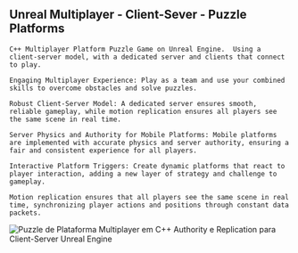 <h2> Unreal Multiplayer  - Client-Sever - Puzzle Platforms </h2>
    
    C++ Multiplayer Platform Puzzle Game on Unreal Engine.  Using a client-server model, with a dedicated server and clients that connect to play.

    Engaging Multiplayer Experience: Play as a team and use your combined skills to overcome obstacles and solve puzzles.

    Robust Client-Server Model: A dedicated server ensures smooth, reliable gameplay, while motion replication ensures all players see the same scene in real time.

    Server Physics and Authority for Mobile Platforms: Mobile platforms are implemented with accurate physics and server authority, ensuring a fair and consistent experience for all players.

    Interactive Platform Triggers: Create dynamic platforms that react to player interaction, adding a new layer of strategy and challenge to gameplay.

    Motion replication ensures that all players see the same scene in real time, synchronizing player actions and positions through constant data packets.


![Puzzle de Plataforma Multiplayer em C++  Authority e Replication para Client-Server Unreal Engine](https://github.com/alfredo1995/collaboratize-puzzle-plataform/assets/71193893/fd7dac80-6daf-455b-af95-96452bd57e86)

